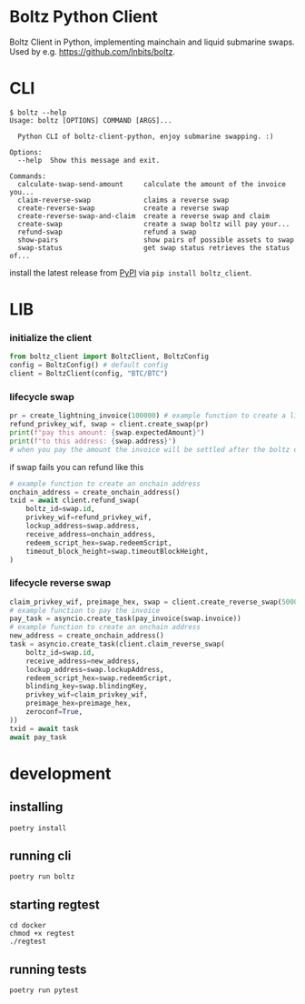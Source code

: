 # Boltz Python Client
Boltz Client in Python, implementing mainchain and liquid submarine swaps. Used by e.g. https://github.com/lnbits/boltz.

# CLI
```console
$ boltz --help
Usage: boltz [OPTIONS] COMMAND [ARGS]...

  Python CLI of boltz-client-python, enjoy submarine swapping. :)

Options:
  --help  Show this message and exit.

Commands:
  calculate-swap-send-amount     calculate the amount of the invoice you...
  claim-reverse-swap             claims a reverse swap
  create-reverse-swap            create a reverse swap
  create-reverse-swap-and-claim  create a reverse swap and claim
  create-swap                    create a swap boltz will pay your...
  refund-swap                    refund a swap
  show-pairs                     show pairs of possible assets to swap
  swap-status                    get swap status retrieves the status of...
```
install the latest release from [PyPI](https://pypi.org/project/boltz-client) via `pip install boltz_client`.

# LIB
### initialize the client
```python
from boltz_client import BoltzClient, BoltzConfig
config = BoltzConfig() # default config
client = BoltzClient(config, "BTC/BTC")
```
### lifecycle swap
```python
pr = create_lightning_invoice(100000) # example function to create a lightning invoice
refund_privkey_wif, swap = client.create_swap(pr)
print(f"pay this amount: {swap.expectedAmount}")
print(f"to this address: {swap.address}")
# when you pay the amount the invoice will be settled after the boltz claimed the swap
```
if swap fails you can refund like this
```python
# example function to create an onchain address
onchain_address = create_onchain_address()
txid = await client.refund_swap(
    boltz_id=swap.id,
    privkey_wif=refund_privkey_wif,
    lockup_address=swap.address,
    receive_address=onchain_address,
    redeem_script_hex=swap.redeemScript,
    timeout_block_height=swap.timeoutBlockHeight,
)
```

### lifecycle reverse swap
```python
claim_privkey_wif, preimage_hex, swap = client.create_reverse_swap(50000)
# example function to pay the invoice
pay_task = asyncio.create_task(pay_invoice(swap.invoice))
# example function to create an onchain address
new_address = create_onchain_address()
task = asyncio.create_task(client.claim_reverse_swap(
    boltz_id=swap.id,
    receive_address=new_address,
    lockup_address=swap.lockupAddress,
    redeem_script_hex=swap.redeemScript,
    blinding_key=swap.blindingKey,
    privkey_wif=claim_privkey_wif,
    preimage_hex=preimage_hex,
    zeroconf=True,
))
txid = await task
await pay_task
```


# development

## installing
```console
poetry install
```

## running cli
```console
poetry run boltz
```

## starting regtest
```console
cd docker
chmod +x regtest
./regtest
```

## running tests
```console
poetry run pytest
```
